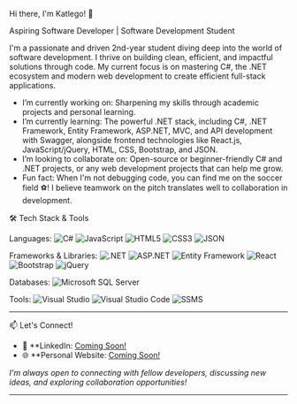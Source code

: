 Hi there, I'm Katlego! 👋

Aspiring Software Developer | Software Development Student

I'm a passionate and driven 2nd-year student diving deep into the world of software development. I thrive on building clean, efficient, and impactful solutions through code. My current focus is on mastering C#, the .NET ecosystem and modern web development to create efficient full-stack applications.

- I’m currently working on: Sharpening my skills through academic projects and personal learning.
- I’m currently learning: The powerful .NET stack, including C#, .NET Framework, Entity Framework, ASP.NET, MVC, and API development with Swagger, alongside frontend technologies like React.js, JavaScript/jQuery, HTML, CSS, Bootstrap, and JSON.
- I’m looking to collaborate on: Open-source or beginner-friendly C# and .NET projects, or any web development projects that can help me grow.
- Fun fact: When I'm not debugging code, you can find me on the soccer field ⚽! I believe teamwork on the pitch translates well to collaboration in development.



🛠️ Tech Stack & Tools

Languages:
![C#](https://img.shields.io/badge/C%23-239120?style=for-the-badge&logo=c-sharp&logoColor=white)
![JavaScript](https://img.shields.io/badge/JavaScript-F7DF1E?style=for-the-badge&logo=javascript&logoColor=black)
![HTML5](https://img.shields.io/badge/HTML5-E34F26?style=for-the-badge&logo=html5&logoColor=white)
![CSS3](https://img.shields.io/badge/CSS3-1572B6?style=for-the-badge&logo=css3&logoColor=white)
![JSON](https://img.shields.io/badge/JSON-000000?style=for-the-badge&logo=json&logoColor=white)

Frameworks & Libraries:
![.NET](https://img.shields.io/badge/.NET-512BD4?style=for-the-badge&logo=dotnet&logoColor=white)
![ASP.NET](https://img.shields.io/badge/ASP.NET-512BD4?style=for-the-badge&logo=dotnet&logoColor=white)
![Entity Framework](https://img.shields.io/badge/Entity_Framework-512BD4?style=for-the-badge&logo=dotnet&logoColor=white)
![React](https://img.shields.io/badge/React-20232A?style=for-the-badge&logo=react&logoColor=61DAFB)
![Bootstrap](https://img.shields.io/badge/Bootstrap-7952B3?style=for-the-badge&logo=bootstrap&logoColor=white)
![jQuery](https://img.shields.io/badge/jQuery-0769AD?style=for-the-badge&logo=jquery&logoColor=white)

Databases:
![Microsoft SQL Server](https://img.shields.io/badge/Microsoft_SQL_Server-CC2927?style=for-the-badge&logo=microsoft-sql-server&logoColor=white)

Tools:
![Visual Studio](https://img.shields.io/badge/Visual_Studio-5C2D91?style=for-the-badge&logo=visual-studio&logoColor=white)
![Visual Studio Code](https://img.shields.io/badge/Visual_Studio_Code-007ACC?style=for-the-badge&logo=visual-studio-code&logoColor=white)
![SSMS](https://img.shields.io/badge/SSMS-CC2927?style=for-the-badge&logo=microsoft-sql-server&logoColor=white)

---

📫 Let's Connect!

- 🔗 **LinkedIn: [Coming Soon!]()
- 🌐 **Personal Website: [Coming Soon!]()

*I'm always open to connecting with fellow developers, discussing new ideas, and exploring collaboration opportunities!*

---

<!---
realkatlego/realkatlego is a ✨ special ✨ repository because its `README.md` (this file) appears on your GitHub profile.
You can click the Preview link to take a look at your changes.
--->

<!--
**realkatlego/realkatlego** is a ✨ _special_ ✨ repository because its `README.md` (this file) appears on your GitHub profile.

Here are some ideas to get you started:

- 🔭 I’m currently working on ...
- 🌱 I’m currently learning ...
- 👯 I’m looking to collaborate on ...
- 🤔 I’m looking for help with ...
- 💬 Ask me about ...
- 📫 How to reach me: ...
- 😄 Pronouns: ...
- ⚡ Fun fact: ...
-->
